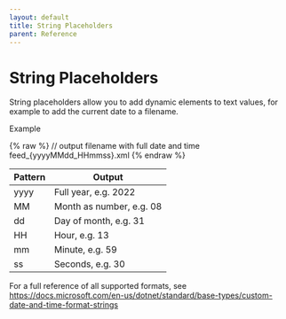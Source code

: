 ```yaml
---
layout: default
title: String Placeholders
parent: Reference
---
```


# String Placeholders

String placeholders allow you to add dynamic elements to text values, for example to add the current date to a filename.

Example

{% raw %}
    // output filename with full date and time
    feed_{yyyyMMdd_HHmmss}.xml
{% endraw %}

Pattern | Output
--------| ------
yyyy | Full year, e.g. 2022
MM   | Month as number, e.g. 08
dd   | Day of month, e.g. 31
HH   | Hour, e.g. 13
mm   | Minute, e.g. 59
ss   | Seconds, e.g. 30


For a full reference of all supported formats, see https://docs.microsoft.com/en-us/dotnet/standard/base-types/custom-date-and-time-format-strings
